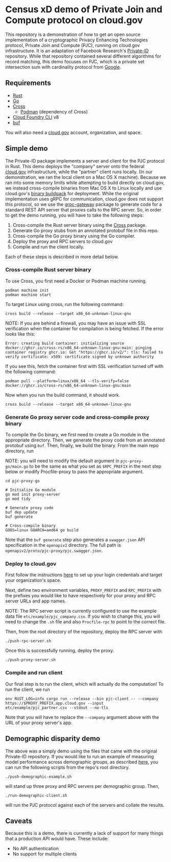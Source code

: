 # Census xD demo of Private Join and Compute protocol on cloud.gov

This repository is a demonstration of how to get an open source implementation of a cryptographic Privacy Enhancing Technologies protocol, Private Join and Compute (PJC), running on cloud.gov infrastructure. It is an adaptation of Facebook Research's [Private-ID](https://github.com/facebookresearch/Private-ID) repository. While that repository contained several different algorithms for record matching, this demo focuses on PJC, which is a private set intersection sum with cardinality protocol from [Google](https://security.googleblog.com/2019/06/helping-organizations-do-more-without-collecting-more-data.html).
 

## Requirements

- [Rust](https://www.rust-lang.org/tools/install)
- [Go](https://go.dev/doc/install)
- [Cross](https://github.com/cross-rs/cross)
  - [Podman](https://podman.io/docs/installation) (dependency of Cross)
- [Cloud Foundry CLI](https://www.cloudfoundry.org/) v8
- [buf](https://buf.build/docs/installation)

You will also need a [cloud.gov](https://cloud.gov/docs/getting-started/your-first-deploy/) account, organization, and space. 

## Simple demo

The Private-ID package implements a server and client for the PJC protocol in Rust. This demo deploys the "company" server onto the federal [cloud.gov](cloud.gov) infrastructure, while the "partner" client runs locally. (In our demonstration, we ran the local client on a Mac OS X machine). Because we ran into some memory limits while attempting to build directly on cloud.gov, we instead cross-compile binaries from Mac OS X to Linux locally and use cloud.gov's [binary buildpack](https://docs.cloudfoundry.org/buildpacks/binary/index.html) for deployment. While the original implementation uses gRPC for communication, cloud.gov does not support this protocol, so we use the [grpc-gateway](https://grpc-ecosystem.github.io/grpc-gateway/) package to generate code for a standard REST API server that proxies calls to the RPC server. So, in order to get the demo running, you will have to take the following steps:

1. Cross-compile the Rust server binary using the [Cross](https://github.com/cross-rs/cross) package.
2. Generate Go proxy stubs from an annotated protobuf file in this repo. 
3. Cross-compile the Go proxy binary using the Go compiler. 
4. Deploy the proxy and RPC servers to cloud.gov
5. Compile and run the client locally. 

Each of these steps is described in more detail below. 

### Cross-compile Rust server binary

To use Cross, you first need a Docker or Podman machine running. 

```
podman machine init
podman machine start
```

To target Linux using cross, run the following command:

```
cross build --release --target x86_64-unknown-linux-gnu
```

NOTE: If you are behind a firewall, you may have an issue with SSL verification when the container for compilation is being fetched. If the error looks like this:

```
Error: creating build container: initializing source docker://ghcr.io/cross-rs/x86_64-unknown-linux-gnu:main: pinging container registry ghcr.io: Get "https://ghcr.io/v2/": tls: failed to verify certificate: x509: certificate signed by unknown authority
```

If you see this, fetch the container first with SSL verification turned off with the following command:

```
podman pull --platform=linux/x86_64 --tls-verify=false docker://ghcr.io/cross-rs/x86_64-unknown-linux-gnu:main
```

Now when you run the build command, it should work. 

```
cross build --release --target x86_64-unknown-linux-gnu
```

### Generate Go proxy server code and cross-compile proxy binary

To compile the Go binary, we first need to create a Go module in the appropriate directory. Then, we generate the proxy code from an annotated protobuf using `buf`. Then, finally, we build the binary. From the main repo directory, run

NOTE: you will need to modify the default argument in `pjc-proxy-go/main.go` to be the same as what you set as `$RPC_PREFIX` in the next step below or modify Procfile-proxy to pass the appropriate argument. 

```
cd pjc-proxy-go

# Initialize Go module
go mod init proxy-server
go mod tidy
 
# Generate proxy code
buf dep update
buf generate

# Cross-compile binary
GOOS=linux GOARCH=amd64 go build
```

Note that the `buf generate` step also generates a `swagger.json` API specification in the `openapiv2` directory. The full path is `openapiv2/proto/pjc-proxy/pjc.swagger.json`. 

### Deploy to cloud.gov

First follow the instructions [here](https://cloud.gov/docs/getting-started/your-first-deploy/) to set up your login credentials and target your organization's space.

Next, define two environment variables, `PROXY_PREFIX` and `RPC_PREFIX` with the prefixes you would like to have respectively for your proxy and RPC server URLs and app names. 

NOTE: The RPC server script is currently configured to use the example data file `etc/example/pjc_company.csv`. If you wish to change this, you will need to change the `.sh` file and also `Procfile-rpc` to point to the correct file. 

Then, from the root directory of the repository, deploy the RPC server with 

```
./push-rpc-server.sh
```

Once this is successfully running, deploy the proxy.

```
./push-proxy-server.sh
```

### Compile and run client

Our final step is to run the client, which will actually do the computation! To run the client, we run 

```
env RUST_LOG=info cargo run --release --bin pjc-client -- --company https://$PROXY_PREFIX.app.cloud.gov --input etc/example/pjc_partner.csv --stdout --no-tls
```

Note that you will have to replace the `--company` argument above with the URL of your proxy server's app. 

## Demographic disparity demo

The above was a simply demo using the files that came with the original Private-ID repository. If you would like to run an example of measuring model performance across demographic groups, as described [here](https://www.xd.gov/blog/privacy-preserving-model-auditing/), you can run the following scripts from the repo's root directory. 

```
./push-demographic-example.sh
```

will stand up three proxy and RPC servers per demographic group. Then, 

```
./run-demographic-client.sh
```

will run the PJC protocol against each of the servers and collate the results.

## Caveats

Because this is a demo, there is currently a lack of support for many things that a production API would have. These include:

- No API authentication
- No support for multiple clients

